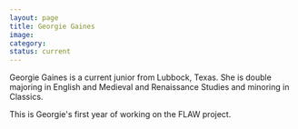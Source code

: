 ```yaml
---
layout: page
title: Georgie Gaines
image: 
category:
status: current
---
```


Georgie Gaines is a current junior from Lubbock, Texas. She is double majoring in English and Medieval and Renaissance Studies and minoring in Classics.

This is Georgie's first year of working on the FLAW project. 
